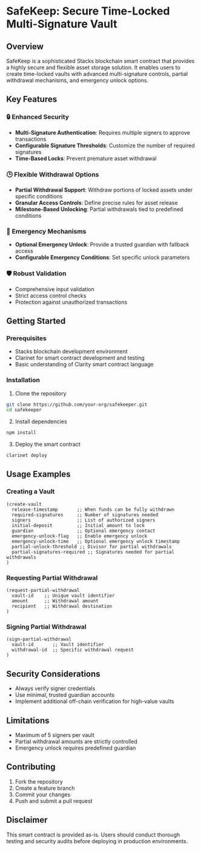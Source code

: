 # SafeKeep: Secure Time-Locked Multi-Signature Vault

## Overview

SafeKeep is a sophisticated Stacks blockchain smart contract that provides a highly secure and flexible asset storage solution. It enables users to create time-locked vaults with advanced multi-signature controls, partial withdrawal mechanisms, and emergency unlock options.

## Key Features

### 🔒 Enhanced Security
- **Multi-Signature Authentication**: Requires multiple signers to approve transactions
- **Configurable Signature Thresholds**: Customize the number of required signatures
- **Time-Based Locks**: Prevent premature asset withdrawal

### 🕒 Flexible Withdrawal Options
- **Partial Withdrawal Support**: Withdraw portions of locked assets under specific conditions
- **Granular Access Controls**: Define precise rules for asset release
- **Milestone-Based Unlocking**: Partial withdrawals tied to predefined conditions

### 🚨 Emergency Mechanisms
- **Optional Emergency Unlock**: Provide a trusted guardian with fallback access
- **Configurable Emergency Conditions**: Set specific unlock parameters

### 🛡️ Robust Validation
- Comprehensive input validation
- Strict access control checks
- Protection against unauthorized transactions

## Getting Started

### Prerequisites
- Stacks blockchain development environment
- Clarinet for smart contract development and testing
- Basic understanding of Clarity smart contract language

### Installation

1. Clone the repository
```bash
git clone https://github.com/your-org/safekeeper.git
cd safekeeper
```

2. Install dependencies
```bash
npm install
```

3. Deploy the smart contract
```bash
clarinet deploy
```

## Usage Examples

### Creating a Vault
```clarity
(create-vault 
  release-timestamp       ;; When funds can be fully withdrawn
  required-signatures     ;; Number of signatures needed
  signers                 ;; List of authorized signers
  initial-deposit         ;; Initial amount to lock
  guardian                ;; Optional emergency contact
  emergency-unlock-flag   ;; Enable emergency unlock
  emergency-unlock-time   ;; Optional emergency unlock timestamp
  partial-unlock-threshold ;; Divisor for partial withdrawals
  partial-signatures-required ;; Signatures needed for partial withdrawals
)
```

### Requesting Partial Withdrawal
```clarity
(request-partial-withdrawal 
  vault-id    ;; Unique vault identifier
  amount      ;; Withdrawal amount
  recipient   ;; Withdrawal destination
)
```

### Signing Partial Withdrawal
```clarity
(sign-partial-withdrawal 
  vault-id       ;; Vault identifier
  withdrawal-id  ;; Specific withdrawal request
)
```

## Security Considerations
- Always verify signer credentials
- Use minimal, trusted guardian accounts
- Implement additional off-chain verification for high-value vaults

## Limitations
- Maximum of 5 signers per vault
- Partial withdrawal amounts are strictly controlled
- Emergency unlock requires predefined guardian

## Contributing
1. Fork the repository
2. Create a feature branch
3. Commit your changes
4. Push and submit a pull request


## Disclaimer
This smart contract is provided as-is. Users should conduct thorough testing and security audits before deploying in production environments.

